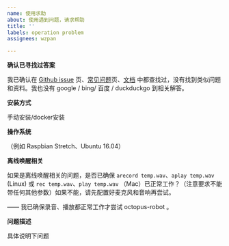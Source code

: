 ```yaml
---
name: 使用求助
about: 使用遇到问题，请求帮助
title: ''
labels: operation problem
assignees: wzpan

---
```


**确认已寻找过答案**

我已确认在 [Github issue](https://github.com/wzpan/octopus-robot/issues) 页、[常见问题](https://github.com/wzpan/octopus-robot/wiki/troubleshooting)页、[文档](http://octopus.hahack.com) 中都查找过，没有找到类似问题和资料。我也没有 google / bing/ 百度 / duckduckgo 到相关解答。

**安装方式**

手动安装/docker安装

**操作系统**

（例如 Raspbian Stretch、Ubuntu 16.04）

**离线唤醒相关**

如果是离线唤醒相关的问题，是否已确保 `arecord temp.wav`、`aplay temp.wav` (Linux) 或 `rec temp.wav`、`play temp.wav` （Mac）已正常工作？（注意要求不能带任何其他参数）如果不能，请先配置好麦克风和音响再尝试。

—— 我已确保录音、播放都正常工作才尝试 octopus-robot 。

**问题描述**

具体说明下问题
